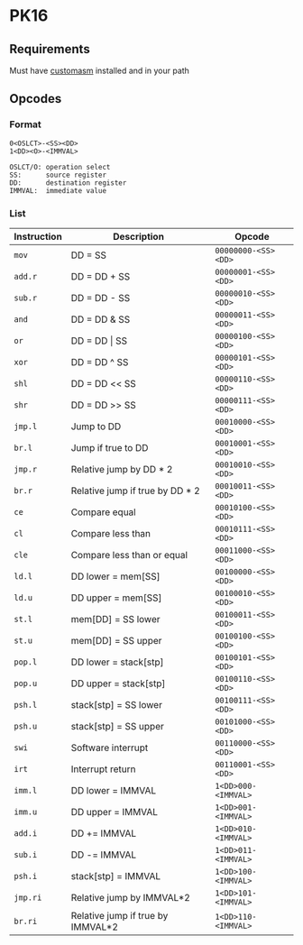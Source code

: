 # PK16

## Requirements
Must have [customasm](https://github.com/hlorenzi/customasm) installed and in your path

## Opcodes
### Format
```
0<OSLCT>-<SS><DD>
1<DD><O>-<IMMVAL>

OSLCT/O: operation select
SS:      source register
DD:      destination register
IMMVAL:  immediate value
```

### List
| Instruction | Description                        | Opcode              |
|-------------|------------------------------------|---------------------|
| `mov`       | DD = SS                            | `00000000-<SS><DD>` |
| `add.r`     | DD = DD + SS                       | `00000001-<SS><DD>` |
| `sub.r`     | DD = DD - SS                       | `00000010-<SS><DD>` |
| `and`       | DD = DD & SS                       | `00000011-<SS><DD>` |
| `or`        | DD = DD \| SS                      | `00000100-<SS><DD>` |
| `xor`       | DD = DD ^ SS                       | `00000101-<SS><DD>` |
| `shl`       | DD = DD << SS                      | `00000110-<SS><DD>` |
| `shr`       | DD = DD >> SS                      | `00000111-<SS><DD>` |
| `jmp.l`     | Jump to DD                         | `00010000-<SS><DD>` |
| `br.l`      | Jump if true to DD                 | `00010001-<SS><DD>` |
| `jmp.r`     | Relative jump by DD * 2            | `00010010-<SS><DD>` |
| `br.r`      | Relative jump if true by DD * 2    | `00010011-<SS><DD>` |
| `ce`        | Compare equal                      | `00010100-<SS><DD>` |
| `cl`        | Compare less than                  | `00010111-<SS><DD>` |
| `cle`       | Compare less than or equal         | `00011000-<SS><DD>` |
| `ld.l`      | DD lower = mem[SS]                 | `00100000-<SS><DD>` |
| `ld.u`      | DD upper = mem[SS]                 | `00100010-<SS><DD>` |
| `st.l`      | mem[DD] = SS lower                 | `00100011-<SS><DD>` |
| `st.u`      | mem[DD] = SS upper                 | `00100100-<SS><DD>` |
| `pop.l`     | DD lower = stack[stp]              | `00100101-<SS><DD>` |
| `pop.u`     | DD upper = stack[stp]              | `00100110-<SS><DD>` |
| `psh.l`     | stack[stp] = SS lower              | `00100111-<SS><DD>` |
| `psh.u`     | stack[stp] = SS upper              | `00101000-<SS><DD>` |
| `swi`       | Software interrupt                 | `00110000-<SS><DD>` |
| `irt`       | Interrupt return                   | `00110001-<SS><DD>` |
| `imm.l`     | DD lower = IMMVAL                  | `1<DD>000-<IMMVAL>` |
| `imm.u`     | DD upper = IMMVAL                  | `1<DD>001-<IMMVAL>` |
| `add.i`     | DD += IMMVAL                       | `1<DD>010-<IMMVAL>` |
| `sub.i`     | DD -= IMMVAL                       | `1<DD>011-<IMMVAL>` |
| `psh.i`     | stack[stp] = IMMVAL                | `1<DD>100-<IMMVAL>` |
| `jmp.ri`    | Relative jump by IMMVAL*2          | `1<DD>101-<IMMVAL>` |
| `br.ri`     | Relative jump if true by IMMVAL*2  | `1<DD>110-<IMMVAL>` |


